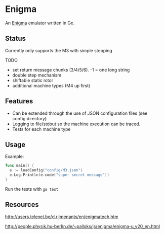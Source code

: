 # Enigma
An [Enigma](https://en.wikipedia.org/wiki/Enigma_machine) emulator written in Go.
## Status
Currently only supports the M3 with simple stepping

TODO
- set return message chunks (3/4/5/6). -1 = one long string 
- double step mechanism
- shiftable static rotor
- additional machine types (M4 up first)

## Features
- Can be extended through the use of JSON configuration files (see config directory)
- Logging to file/stdout so the machine execution can be traced.
- Tests for each machine type 

## Usage
Example:
```go
func main() {
  e := loadConfig("config/M3.json")
  e.Log.Println(e.code("super secret message"))
}
```
Run the tests with `go test`
## Resources
http://users.telenet.be/d.rijmenants/en/enigmatech.htm

http://people.physik.hu-berlin.de/~palloks/js/enigma/enigma-u_v20_en.html

